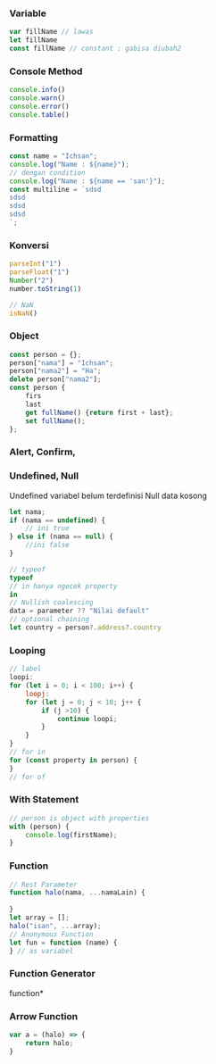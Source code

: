 ### Variable
```JavaScript
var fillName // lawas
let fillName 
const fillName // constant : gabisa diubah2
```
  
### Console Method
```JavaScript
console.info()
console.warn()
console.error()
console.table()
```
### Formatting
```JavaScript
const name = "Ichsan";
console.log("Name : ${name}");
// dengan condition
console.log("Name : ${name == 'san'}");
const multiline = `sdsd
sdsd
sdsd
sdsd
`;
```
  
### Konversi
```JavaScript
parseInt("1")
parseFloat("1")
Number("2")
number.toString(1)

// NaN
isNaN()
```
  
### Object
```JavaScript
const person = {};
person["nama"] = "Ichsan";
person["nama2"] = "Ha";
delete person["nama2"];
const person {
	firs
	last
	get fullName() {return first + last};
	set fullName();
};
```
  
### Alert, Confirm,
  
### Undefined, Null
Undefined variabel belum terdefinisi
Null data kosong
```JavaScript
let nama;
if (nama == undefined) {
	// ini true
} else if (nama == null) {
	//ini false
}

// typeof 
typeof
// in hanya ngecek property
in 
// Nullish coalescing
data = parameter ?? "Nilai default"
// optional chaining
let country = person?.address?.country
```
  
### Looping
```JavaScript
// label
loopi:
for (let i = 0; i < 100; i++) {
	loopj:
	for (let j = 0; j < 10; j++ {
		if (j >10) {
			continue loopi;
		}
	}
}
// for in
for (const property in person) {
}
// for of
```
  
### With Statement
```JavaScript
// person is object with properties
with (person) {
	console.log(firstName);
}
```
### Function
```JavaScript
// Rest Parameter
function halo(nama, ...namaLain) {
	
}
let array = []; 
halo("isan", ...array);
// Anonymous Function
let fun = function (name) {
} // as variabel

```
### Function Generator
function*
  
### Arrow Function
```JavaScript
var a = (halo) => {
	return halo;
}
```